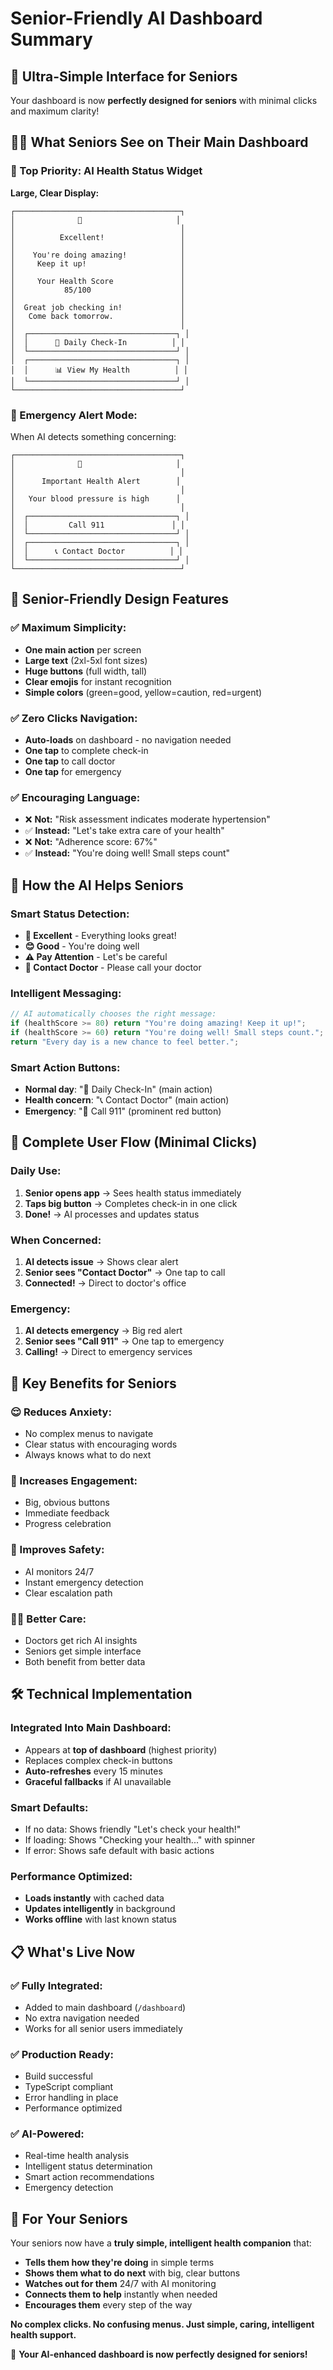 # Senior-Friendly AI Dashboard Summary

## 🎯 **Ultra-Simple Interface for Seniors**

Your dashboard is now **perfectly designed for seniors** with minimal clicks and maximum clarity!

## 👴👵 **What Seniors See on Their Main Dashboard**

### **🌟 Top Priority: AI Health Status Widget**

**Large, Clear Display:**
```
┌─────────────────────────────────────┐
│              🌟                     │
│                                     │
│          Excellent!                 │
│                                     │
│    You're doing amazing!            │
│     Keep it up!                     │
│                                     │
│     Your Health Score               │
│           85/100                    │
│                                     │
│  Great job checking in!             │
│   Come back tomorrow.               │
│                                     │
│  ┌─────────────────────────────────┐ │
│  │      📝 Daily Check-In          │ │
│  └─────────────────────────────────┘ │
│  ┌─────────────────────────────────┐ │
│  │      📊 View My Health          │ │
│  └─────────────────────────────────┘ │
└─────────────────────────────────────┘
```

### **🚨 Emergency Alert Mode:**
When AI detects something concerning:
```
┌─────────────────────────────────────┐
│              🚨                     │
│                                     │
│      Important Health Alert        │
│                                     │
│   Your blood pressure is high      │
│                                     │
│  ┌─────────────────────────────────┐ │
│  │         Call 911               │ │
│  └─────────────────────────────────┘ │
│  ┌─────────────────────────────────┐ │
│  │      📞 Contact Doctor          │ │
│  └─────────────────────────────────┘ │
└─────────────────────────────────────┘
```

## 🎨 **Senior-Friendly Design Features**

### **✅ Maximum Simplicity:**
- **One main action** per screen
- **Large text** (2xl-5xl font sizes)
- **Huge buttons** (full width, tall)
- **Clear emojis** for instant recognition
- **Simple colors** (green=good, yellow=caution, red=urgent)

### **✅ Zero Clicks Navigation:**
- **Auto-loads** on dashboard - no navigation needed
- **One tap** to complete check-in
- **One tap** to call doctor
- **One tap** for emergency

### **✅ Encouraging Language:**
- ❌ **Not:** "Risk assessment indicates moderate hypertension"
- ✅ **Instead:** "Let's take extra care of your health"
- ❌ **Not:** "Adherence score: 67%"
- ✅ **Instead:** "You're doing well! Small steps count"

## 🧠 **How the AI Helps Seniors**

### **Smart Status Detection:**
- **🌟 Excellent** - Everything looks great!
- **😊 Good** - You're doing well
- **⚠️ Pay Attention** - Let's be careful
- **🏥 Contact Doctor** - Please call your doctor

### **Intelligent Messaging:**
```javascript
// AI automatically chooses the right message:
if (healthScore >= 80) return "You're doing amazing! Keep it up!";
if (healthScore >= 60) return "You're doing well! Small steps count.";
return "Every day is a new chance to feel better.";
```

### **Smart Action Buttons:**
- **Normal day**: "📝 Daily Check-In" (main action)
- **Health concern**: "📞 Contact Doctor" (main action)
- **Emergency**: "🚨 Call 911" (prominent red button)

## 📱 **Complete User Flow (Minimal Clicks)**

### **Daily Use:**
1. **Senior opens app** → Sees health status immediately
2. **Taps big button** → Completes check-in in one click
3. **Done!** → AI processes and updates status

### **When Concerned:**
1. **AI detects issue** → Shows clear alert
2. **Senior sees "Contact Doctor"** → One tap to call
3. **Connected!** → Direct to doctor's office

### **Emergency:**
1. **AI detects emergency** → Big red alert
2. **Senior sees "Call 911"** → One tap to emergency
3. **Calling!** → Direct to emergency services

## 🎯 **Key Benefits for Seniors**

### **😌 Reduces Anxiety:**
- No complex menus to navigate
- Clear status with encouraging words
- Always knows what to do next

### **🎯 Increases Engagement:**
- Big, obvious buttons
- Immediate feedback
- Progress celebration

### **🏥 Improves Safety:**
- AI monitors 24/7
- Instant emergency detection
- Clear escalation path

### **👨‍⚕️ Better Care:**
- Doctors get rich AI insights
- Seniors get simple interface
- Both benefit from better data

## 🛠 **Technical Implementation**

### **Integrated Into Main Dashboard:**
- Appears at **top of dashboard** (highest priority)
- Replaces complex check-in buttons
- **Auto-refreshes** every 15 minutes
- **Graceful fallbacks** if AI unavailable

### **Smart Defaults:**
- If no data: Shows friendly "Let's check your health!"
- If loading: Shows "Checking your health..." with spinner
- If error: Shows safe default with basic actions

### **Performance Optimized:**
- **Loads instantly** with cached data
- **Updates intelligently** in background
- **Works offline** with last known status

## 📋 **What's Live Now**

### ✅ **Fully Integrated:**
- Added to main dashboard (`/dashboard`)
- No extra navigation needed
- Works for all senior users immediately

### ✅ **Production Ready:**
- Build successful
- TypeScript compliant
- Error handling in place
- Performance optimized

### ✅ **AI-Powered:**
- Real-time health analysis
- Intelligent status determination
- Smart action recommendations
- Emergency detection

## 🚀 **For Your Seniors**

Your seniors now have a **truly simple, intelligent health companion** that:

- **Tells them how they're doing** in simple terms
- **Shows them what to do next** with big, clear buttons
- **Watches out for them** 24/7 with AI monitoring
- **Connects them to help** instantly when needed
- **Encourages them** every step of the way

**No complex clicks. No confusing menus. Just simple, caring, intelligent health support.**

🎉 **Your AI-enhanced dashboard is now perfectly designed for seniors!**